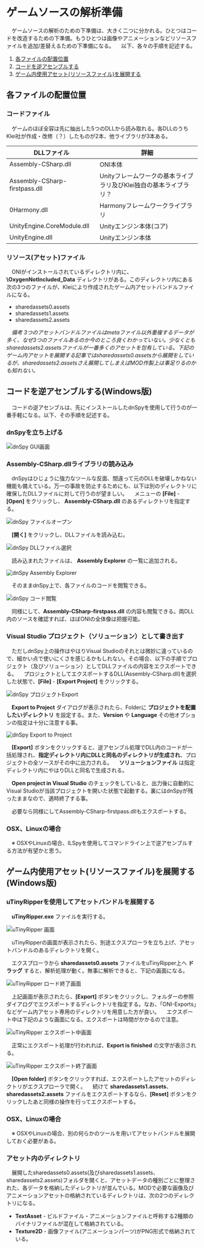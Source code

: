 # ゲームソースの解析準備

　ゲームソースの解析のための下準備は、大きく二つに分かれる。ひとつはコードを改造するための下準備。もうひとつは画像やアニメーションなどリソースファイルを追加/差替えるための下準備になる。
　以下、各々の手順を記述する。

1. [各ファイルの配置位置](#files)
1. [コードを逆アセンブルする](#disassemble_code_for_win)
1. [ゲーム内使用アセット(リソースファイル)を展開する](#unpack_assets)

<a name="files"></a>
## 各ファイルの配置位置

### コードファイル

　ゲームのほぼ全容は先に抽出した5つのDLLから読み取れる。各DLLのうちKlei社が作成・改修（？）したものが2本、他ライブラリが3本ある。

DLLファイル | 詳細
------------ | --------------------------------------------------
Assembly-CSharp.dll | ONI本体
Assembly-CSharp-firstpass.dll | Unityフレームワークの基本ライブラリ及びKlei独自の基本ライブラリ？
0Harmony.dll | Harmonyフレームワークライブラリ
UnityEngine.CoreModule.dll | Unityエンジン本体(コア)
UnityEngine.dll | Unityエンジン本体


### リソース(アセット)ファイル

　ONIがインストールされているディレクトリ内に、 **\OxygenNotIncluded_Data** ディレクトリがある。このディレクトリ内にある次の3つのファイルが、Kleiにより作成されたゲーム内アセットバンドルファイルになる。

- sharedassets0.assets
- sharedassets1.assets
- sharedassets2.assets

　*備考 3つのアセットバンドルファイルはmetaファイル以外重複するデータが多く、なぜ3つのファイルあるのか今のところ良くわかっていない。少なくともsharedassets2.assetsファイルが一番多くのアセットを包有している。下記のゲーム内アセットを展開する記事ではsharedassets0.assetsから展開をしているが、sharedassets2.assetsさえ展開してしまえばMOD作製上は事足りるのかも知れない。*

<a name="disassemble_code_for_win"></a>
## コードを逆アセンブルする(Windows版)

　コードの逆アセンブルは、先にインストールしたdnSpyを使用して行うのが一番手軽になる。以下、その手順を記述する。

### dnSpyを立ち上げる

![dnSpy GUI画面](pics/ags_dn_spy1.png)


### Assembly-CSharp.dllライブラリの読み込み

　dnSpyはひじょうに強力なツールな反面、間違って元のDLLを破壊しかねない機能も備えている。万一の事故を防止するためにも、以下は別のディレクトリに確保したDLLファイルに対して行うのが望ましい。
　メニューの **[File]** - **[Open]** をクリックし、 **Assembly-CSharp.dll** のあるディレクトリを指定する。

![dnSpy ファイルオープン](pics/ags_dn_spy2.png)


　**[開く]** をクリックし、DLLファイルを読み込む。

![dnSpy DLLファイル選択](pics/ags_dn_spy3.png)


　読み込まれたファイルは、 **Assembly Explorer** の一覧に追加される。

![dnSpy Assembly Explorer](pics/ags_dn_spy4.png)


　そのままdnSpy上で、各ファイルのコードを閲覧できる。

![dnSpy コード閲覧](pics/ags_dn_spy5.png)


　同様にして、**Assembly-CSharp-firstpass.dll** の内容も閲覧できる。両DLL内のソースを確認すれば、ほぼONIの全体像は把握可能。

### Visual Studio プロジェクト（ソリューション）として書き出す

　ただしdnSpy上の操作はやはりVisual Studioのそれとは微妙に違っているので、細かい点で使いにくさを感じるかもしれない。その場合、以下の手順でプロジェクト（及びソリューション）としてDLLファイルの内容をエクスポートできる。
　プロジェクトとしてエクスポートするDLL(Assembly-CSharp.dll)を選択した状態で、**[File]** - **[Export Project]** をクリックする。

![dnSpy プロジェクトExport](pics/ags_dn_spy6.png)


　**Export to Project** ダイアログが表示されたら、Folderに **プロジェクトを配置したいディレクトリ** を設定する。また、**Version** や **Language** その他オプションの指定は十分に注意する事。

![dnSpy Export to Project](pics/ags_dn_spy7.png)


　**[Export]** ボタンをクリックすると、逆アセンブル処理でDLL内のコードが一括処理され、**指定ディレクトリ内にDLLと同名のディレクトリが生成され**、プロジェクトの全ソースがその中に出力される。
　**ソリューションファイル** は指定ディレクトリ内にやはりDLLと同名で生成される。

　**Open project in Visual Studio** のチェックをしていると、出力後に自動的にVisual Studioが当該プロジェクトを開いた状態で起動する。裏にはdnSpyが残ったままなので、適時終了する事。

　必要なら同様にしてAssembly-CSharp-firstpass.dllもエクスポートする。

### OSX、Linuxの場合

　※ OSXやLinuxの場合、ILSpyを使用してコマンドライン上で逆アセンブルする方法が有望かと思う。

<a name="unpack_assets"></a>
## ゲーム内使用アセット(リソースファイル)を展開する(Windows版)

### uTinyRipperを使用してアセットバンドルを展開する

　**uTinyRipper.exe** ファイルを実行する。

![uTinyRipper 画面](pics/ags_u_tiny_ripper1.png)


　uTinyRipperの画面が表示されたら、別途エクスプローラを立ち上げ、アセットバンドルのあるディレクトリを開く。

　エクスプローラから **sharedassets0.assets** ファイルをuTinyRipper上へ **ドラッグ** すると、解析処理が動く。無事に解析できると、下記の画面になる。

![uTinyRipper ロード終了画面](pics/ags_u_tiny_ripper2.png)


　上記画面が表示されたら、**[Export]** ボタンをクリックし、フォルダーの参照ダイアログでエクスポートするディレクトリを指定する。なお、「ONI-Exports」などゲーム内アセット専用のディレクトリを用意した方が良い。
　エクスポート中は下記のような画面になる。エクスポートは時間がかかるので注意。

![uTinyRipper エクスポート中画面](pics/ags_u_tiny_ripper3.png)


　正常にエクスポート処理が行われれば、**Export is finished** の文字が表示される。

![uTinyRipper エクスポート終了画面](pics/ags_u_tiny_ripper4.png)


　**[Open folder]** ボタンをクリックすれば、エクスポートしたアセットのディレクトリがエクスプローラで開く。
　続けて **sharedassets1.assets**、**sharedassets2.assets** ファイルをエクスポートするなら、**[Reset]** ボタンをクリックしたあと同様の操作を行ってエクスポートする。

### OSX、Linuxの場合

　※ OSXやLinuxの場合、別の何らかのツールを用いてアセットバンドルを展開しておく必要がある。

### アセット内のディレクトリ

　展開したsharedassets0.assets(及びsharedassets1.assets、sharedassets2.assets)フォルダを開くと、アセットデータの種別ごとに整理された、各データを格納したディレクトリが並んでいる。MODで必要な画像及びアニメーションアセットの格納されているディレクトリは、次の2つのディレクトリになる。

- **TextAsset** - ビルドファイル・アニメーションファイルと呼称する2種類のバイナリファイルが混在して格納されている。
- **Texture2D** - 画像ファイル(アニメーションパーツ)がPNG形式で格納されている。

